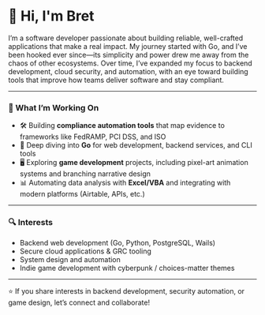 # 👋 Hi, I'm Bret

I’m a software developer passionate about building reliable, well-crafted applications that make a real impact. My journey started with Go, and I’ve been hooked ever since—its simplicity and power drew me away from the chaos of other ecosystems. Over time, I’ve expanded my focus to backend development, cloud security, and automation, with an eye toward building tools that improve how teams deliver software and stay compliant.

---

### 🚀 What I’m Working On
- 🛠 Building **compliance automation tools** that map evidence to frameworks like FedRAMP, PCI DSS, and ISO
- 🐹 Deep diving into **Go** for web development, backend services, and CLI tools  
- 🖥 Exploring **game development** projects, including pixel-art animation systems and branching narrative design  
- 📊 Automating data analysis with **Excel/VBA** and integrating with modern platforms (Airtable, APIs, etc.)

---

### 🔍 Interests
- Backend web development (Go, Python, PostgreSQL, Wails)  
- Secure cloud applications & GRC tooling  
- System design and automation  
- Indie game development with cyberpunk / choices-matter themes  

---

⭐️ If you share interests in backend development, security automation, or game design, let’s connect and collaborate!
